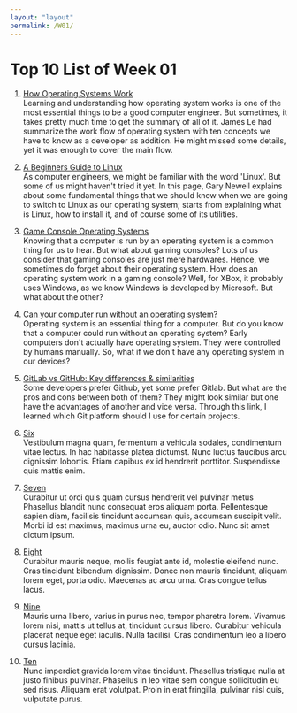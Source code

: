```yaml
---
layout: "layout"
permalink: /W01/
---
```


# Top 10 List of Week 01

1. [How Operating Systems Work](https://medium.com/cracking-the-data-science-interview/how-operating-systems-work-10-concepts-you-should-know-as-a-developer-8d63bb38331f#:~:text=How%20Operating%20Systems%20Work:%2010%20Concepts%20you%20Should,Communication.%20...%206%20Input/Output%20Management.%20...%207%20Virtualization)<br>
   Learning and understanding how operating system works is one of the most
   essential things to be a good computer engineer. But sometimes, it takes pretty
   much time to get the summary of all of it. James Le had summarize the work flow of
   operating system with ten concepts we have to know as a developer as addition. He might missed some details, yet it was enough to cover the main flow.

2. [A Beginners Guide to Linux](https://www.lifewire.com/beginners-guide-to-linux-4090233)<br>
   As computer engineers, we might be familiar with the word 'Linux'. But
   some of us might haven't tried it yet. In this page, Gary Newell explains about
   some fundamental things that we should know when we are going to switch to Linux as
   our operating system; starts from explaining what is Linux, how to install it, and
   of course some of its utilities.

3. [Game Console Operating Systems](https://www.youtube.com/watch?v=fTVyx4AO18U)<br>
   Knowing that a computer is run by an operating system is a common thing for us to hear. But what about gaming consoles? Lots of us consider that gaming consoles are just mere hardwares. Hence, we sometimes do forget about their operating system. How does an operating system work in a gaming console? Well, for XBox, it probably uses Windows, as we know Windows is developed by Microsoft. But what about the other?

4. [Can your computer run without an operating system?](https://computer.howstuffworks.com/computer-run-without-operating-system.htm)<br>
   Operating system is an essential thing for a computer. But do you know that a computer could run without an operating system? Early computers don't actually have operating system. They were controlled by humans manually. So, what if we don't have any operating system in our devices?

5. [GitLab vs GitHub: Key differences & similarities](https://usersnap.com/blog/gitlab-github/)<br>
   Some developers prefer Github, yet some prefer Gitlab. But what are the pros and cons between both of them? They might look similar but one have the advantages of another and vice versa. Through this link, I learned which Git platform should I use for certain projects.

6. [Six](https://en.wikipedia.org/wiki/6)<br>
   Vestibulum magna quam, fermentum a vehicula sodales, condimentum vitae lectus.
   In hac habitasse platea dictumst.
   Nunc luctus faucibus arcu dignissim lobortis.
   Etiam dapibus ex id hendrerit porttitor.
   Suspendisse quis mattis enim.

7. [Seven](https://en.wikipedia.org/wiki/7)<br>
   Curabitur ut orci quis quam cursus hendrerit vel pulvinar metus
   Phasellus blandit nunc consequat eros aliquam porta.
   Pellentesque sapien diam, facilisis tincidunt accumsan quis, accumsan suscipit velit.
   Morbi id est maximus, maximus urna eu, auctor odio.
   Nunc sit amet dictum ipsum.

8. [Eight](https://en.wikipedia.org/wiki/8)<br>
   Curabitur mauris neque, mollis feugiat ante id, molestie eleifend nunc.
   Cras tincidunt bibendum dignissim.
   Donec non mauris tincidunt, aliquam lorem eget, porta odio.
   Maecenas ac arcu urna.
   Cras congue tellus lacus.

9. [Nine](https://en.wikipedia.org/wiki/9)<br>
   Mauris urna libero, varius in purus nec, tempor pharetra lorem.
   Vivamus lorem nisi, mattis ut tellus at, tincidunt cursus libero.
   Curabitur vehicula placerat neque eget iaculis.
   Nulla facilisi.
   Cras condimentum leo a libero cursus lacinia.

10. [Ten](https://en.wikipedia.org/wiki/10)<br>
    Nunc imperdiet gravida lorem vitae tincidunt.
    Phasellus tristique nulla at justo finibus pulvinar.
    Phasellus in leo vitae sem congue sollicitudin eu sed risus.
    Aliquam erat volutpat.
    Proin in erat fringilla, pulvinar nisl quis, vulputate purus.
